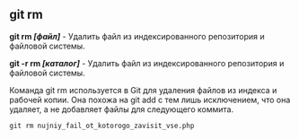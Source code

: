 ## git rm

**git rm *[файл]*** - Удалить файл из индексированного репозитория и файловой системы.

**git -r rm *[каталог]*** - Удалить файл из индексированного репозитория и файловой системы.

Команда git rm используется в Git для удаления файлов из индекса и рабочей копии. Она похожа на git add с тем лишь исключением, что она удаляет, а не добавляет файлы для следующего коммита.


```bash=
git rm nujniy_fail_ot_kotorogo_zavisit_vse.php
```